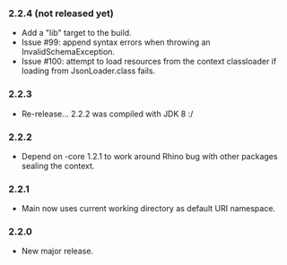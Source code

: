 ### 2.2.4 (not released yet)

* Add a "lib" target to the build.
* Issue #99: append syntax errors when throwing an InvalidSchemaException.
* Issue #100: attempt to load resources from the context classloader if loading
  from JsonLoader.class fails.

### 2.2.3

* Re-release... 2.2.2 was compiled with JDK 8 :/

### 2.2.2

* Depend on -core 1.2.1 to work around Rhino bug with other packages sealing the
  context.

### 2.2.1

* Main now uses current working directory as default URI namespace.

### 2.2.0

* New major release.

